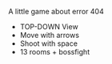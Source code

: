 A little game about error 404
- TOP-DOWN View
- Move with arrows
- Shoot with space
- 13 rooms + bossfight